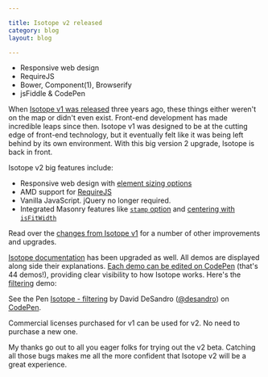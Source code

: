```yaml
---

title: Isotope v2 released
category: blog
layout: blog

---
```


+ Responsive web design
+ RequireJS
+ Bower, Component(1), Browserify
+ jsFiddle & CodePen

When [Isotope v1 was released](/blog/isotope-v1dot0-released/) three years ago, these things either weren't on the map or didn't even exist. Front-end development has made incredible leaps since then. Isotope v1 was designed to be at the cutting edge of front-end technology, but it eventually felt like it was being left behind by its own environment. With this big version 2 upgrade, Isotope is back in front.

Isotope v2 big features include:

+ Responsive web design with [element sizing options](http://isotope.metafizzy.co/options.html#element-sizing)
+ AMD support for [RequireJS](http://isotope.metafizzy.co/appendix.html#requirejs)
+ Vanilla JavaScript. jQuery no longer required.
+ Integrated Masonry features like [`stamp` option](http://isotope.metafizzy.co/options.html#stamp) and [centering with `isFitWidth`](http://isotope.metafizzy.co/layout-modes/masonry.html#isfitwidth)

Read over the [changes from Isotope v1](http://isotope.metafizzy.co/appendix.html#upgrading-from-v1) for a number of other improvements and upgrades. 

[Isotope documentation](http://isotope.metafizzy.co) has been upgraded as well. All demos are displayed along side their explanations. [Each demo can be edited on CodePen](http://codepen.io/desandro/tag/isotope-docs/) (that's 44 demos!), providing clear visibility to how Isotope works. Here's the [filtering](http://isotope.metafizzy.co/filtering.html) demo:

<p data-height="500" data-theme-id="0" data-slug-hash="Ehgij" data-default-tab="result" class='codepen'>See the Pen <a href='http://codepen.io/desandro/pen/Ehgij/'>Isotope - filtering</a> by David DeSandro (<a href='http://codepen.io/desandro'>@desandro</a>) on <a href='http://codepen.io'>CodePen</a>.</p>
<script async="true" src="http://codepen.io/assets/embed/ei.js"> </script>

Commercial licenses purchased for v1 can be used for v2. No need to purchase a new one.

My thanks go out to all you eager folks for trying out the v2 beta. Catching all those bugs makes me all the more confident that Isotope v2 will be a great experience.
